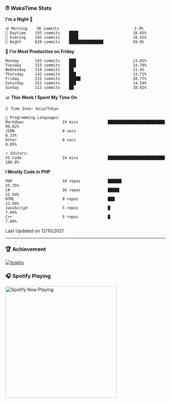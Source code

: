 ### ⏰ WakaTime Stats


<!--START_SECTION:waka-->
**I'm a Night 🦉** 

```text
🌞 Morning    30 commits                                 2.9% 
🌆 Daytime    193 commits    ████                        18.65% 
🌃 Evening    192 commits    ████                        18.55% 
🌙 Night      620 commits    ███████████████             59.9%

```
📅 **I'm Most Productive on Friday** 

```text
Monday       143 commits    ███                         13.82% 
Tuesday      153 commits    ███                         14.78% 
Wednesday    118 commits    ██                          11.4% 
Thursday     142 commits    ███                         13.72% 
Friday       215 commits    █████                       20.77% 
Saturday     151 commits    ███                         14.59% 
Sunday       113 commits    ██                          10.92%

```


📊 **This Week I Spent My Time On** 

```text
⌚︎ Time Zone: Asia/Tokyo

💬 Programming Languages: 
Markdown                 24 mins             █████████████████████████   99.62% 
JSON                     0 secs                                          0.33% 
Other                    0 secs                                          0.05%

🔥 Editors: 
VS Code                  24 mins             █████████████████████████   100.0%

```

**I Mostly Code in PHP** 

```text
PHP                      18 repos            ██████                      25.35% 
C#                       16 repos            █████                       22.54% 
HTML                     9 repos             ███                         12.68% 
JavaScript               5 repos             █                           7.04% 
C++                      5 repos             █                           7.04%

```



 Last Updated on 12/10/2021
<!--END_SECTION:waka-->

---

### 🏆 Achievement

[![trophy](https://github-profile-trophy.vercel.app/?username=Slime-hatena&theme=flat&no-bg=true&no-frame=true&column=8)](https://github.com/ryo-ma/github-profile-trophy)

### 🎧 Spotify Playing

[<img src="https://spotify-now-playing-slime-hatena.vercel.app/api/spotify-playing" alt="Spotify Now Playing" width="350" />](https://open.spotify.com/user/slime_hatena)

<!--
**Slime-hatena/Slime-hatena** is a ✨ _special_ ✨ repository because its `README.md` (this file) appears on your GitHub profile.

Here are some ideas to get you started:

- 🔭 I’m currently working on ...
- 🌱 I’m currently learning ...
- 👯 I’m looking to collaborate on ...
- 🤔 I’m looking for help with ...
- 💬 Ask me about ...
- 📫 How to reach me: ...
- 😄 Pronouns: ...
- ⚡ Fun fact: ...
-->
